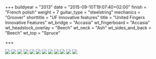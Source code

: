 +++
buildyear = "2013"
date = "2015-09-10T19:07:40+02:00"
finish = "French polish"
weight = 7
guitar_type = "steelstring"
mechanics = "Groover"
shorttitle = "UF Innovative features"
title = "United Fingers Innovative Features"
wt_bridge = "Accasia"
wt_fingerboard = "Accasia"
wt_headstock_overlay = "Beech"
wt_neck = "Ash"
wt_sides_and_back = "Beech"
wt_top = "Spruce"

+++

![](/img/guitar/uf_if/guitars_007.jpg)
![](/img/guitar/uf_if/guitars_008.jpg)
![](/img/guitar/uf_if/guitars_021.jpg)
![](/img/guitar/uf_if/guitars_024.jpg)
![](/img/guitar/uf_if/guitars_025.jpg)
![](/img/guitar/uf_if/guitars_040.jpg)
![](/img/guitar/uf_if/guitars_053.jpg)
![](/img/guitar/uf_if/guitars_054.jpg)
![](/img/guitar/uf_if/guitars_055.jpg)
![](/img/guitar/uf_if/guitars_056.jpg)
![](/img/guitar/uf_if/guitars_057.jpg)
![](/img/guitar/uf_if/guitars_058.jpg)